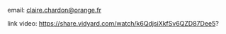 email: claire.chardon@orange.fr

link video: https://share.vidyard.com/watch/k6QdjsiXkfSv6QZD87Dee5?
